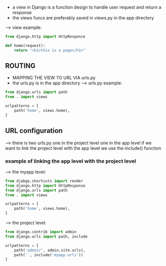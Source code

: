 
- a view in Django is a function design to handle user request and return a response 
- the views funcs are preferably saved in views.py in the app directory 

--> view example:

```python
from django.http import HttpResponce

def home(request):
	return "<h1>this is a page</h1>"
```

## ROUTING
-  MAPPING THE VIEW TO URL VIA urls.py
- the urls.py is in the app directory 
--> urls.py example:

```python
from django.urls import path
from . import views

urlpatterns = [
	path('home', views.home),
]
```
## URL configuration 
--> there is two urls.py one in the project level one in the app level if we want to link the project level with the app level we use the include() function


### example of linking the app level with the project level 
--> the myapp level:
```python
from djabgo.shortcuts import render
from django.http import HttpResponse
from django.urls import path
from . import views

urlpatterns = [
	path('home', views.home),
]
```
-->  the project level:
```python
from django.contrib import admin
from django.urls import path, include

urlpatterns = [
	path('admin/', admin.site.urls),
	path('', include('myapp.urls'))
]
```